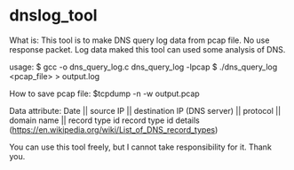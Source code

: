 # dnslog_tool
What is:
This tool is to make DNS query log data from pcap file.
No use response packet.
Log data maked this tool can used some analysis of DNS.

usage:
$ gcc -o dns_query_log.c dns_query_log -lpcap
$ ./dns_query_log <pcap_file> <DNS server IP which you use> > output.log
  
How to save pcap file:
$tcpdump -n -w output.pcap

Data attribute:
Date || source IP || destination IP (DNS server) || protocol || domain name || record type id
record type id details (https://en.wikipedia.org/wiki/List_of_DNS_record_types)


You can use this tool freely, but I cannot take responsibility for it.
Thank you.

